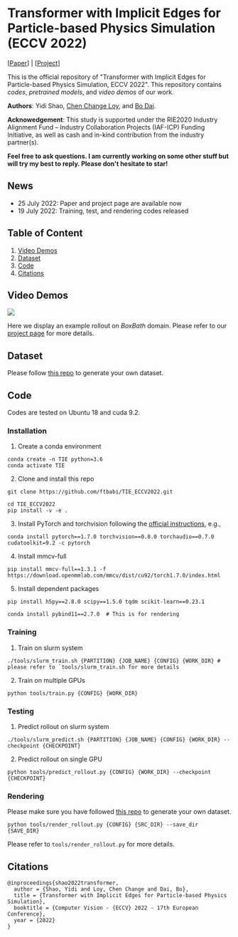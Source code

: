 # Transformer with Implicit Edges for Particle-based Physics Simulation (ECCV 2022)

\[[Paper](http://arxiv.org/abs/2207.10860)\] | \[[Project](https://www.mmlab-ntu.com/project/tie/index.html)\]

This is the official repository of "Transformer with Implicit Edges for Particle-based Physics Simulation, ECCV 2022". This repository contains *codes*, *pretrained models*, and *video demos* of our work.

**Authors**: Yidi Shao, [Chen Change Loy](https://www.mmlab-ntu.com/person/ccloy/),  and [Bo Dai](http://daibo.info/).

**Acknowedgement**: This study is supported under the RIE2020 Industry Alignment Fund – Industry Collaboration Projects (IAF-ICP) Funding Initiative, as well as cash and in-kind contribution from the industry partner(s).

**Feel free to ask questions. I am currently working on some other stuff but will try my best to reply. Please don't hesitate to star!** 

## News
- 25 July 2022: Paper and project page are available now
- 19 July 2022: Training, test, and rendering codes released

## Table of Content
1. [Video Demos](#video-demos)
2. [Dataset](#dataset)
3. [Code](#code)
4. [Citations](#citations)

## Video Demos
![](imgs/demo.gif)

Here we display an example rollout on *BoxBath* domain. 
Please refer to our [project page](https://www.mmlab-ntu.com/project/tie/index.html) for more details.

## Dataset
Please follow [this repo](https://github.com/YunzhuLi/DPI-Net.git) to generate your own dataset.

## Code
Codes are tested on Ubuntu 18 and cuda 9.2.

### Installation
1. Create a conda environment
```
conda create -n TIE python=3.6
conda activate TIE
```
2. Clone and install this repo
```
git clone https://github.com/ftbabi/TIE_ECCV2022.git

cd TIE_ECCV2022
pip install -v -e .
```
3. Install PyTorch and torchvision following the [official instructions](https://pytorch.org/get-started/locally/), e.g.,
```
conda install pytorch==1.7.0 torchvision==0.8.0 torchaudio==0.7.0 cudatoolkit=9.2 -c pytorch
```
4. Install mmcv-full
```
pip install mmcv-full==1.3.1 -f https://download.openmmlab.com/mmcv/dist/cu92/torch1.7.0/index.html
```
5. Install dependent packages

```
pip install h5py==2.8.0 scipy==1.5.0 tqdm scikit-learn==0.23.1

conda install pybind11==2.7.0  # This is for rendering
```

### Training
1. Train on slurm system
```
./tools/slurm_train.sh {PARTITION} {JOB_NAME} {CONFIG} {WORK_DIR} # please refer to `tools/slurm_train.sh for more details
```
2. Train on multiple GPUs
```
python tools/train.py {CONFIG} {WORK_DIR}
```

### Testing
1. Predict rollout on slurm system
```
./tools/slurm_predict.sh {PARTITION} {JOB_NAME} {CONFIG} {WORK_DIR} --checkpoint {CHECKPOINT}
```
2. Predict rollout on single GPU
```
python tools/predict_rollout.py {CONFIG} {WORK_DIR} --checkpoint {CHECKPOINT}
```

### Rendering
Please make sure you have followed [this repo](https://github.com/YunzhuLi/DPI-Net.git) to generate your own dataset.
```
python tools/render_rollout.py {CONFIG} {SRC_DIR} --save_dir {SAVE_DIR}
```
Please refer to `tools/render_rollout.py` for more details.

## Citations
```
@inproceedings{shao2022transformer,
  author = {Shao, Yidi and Loy, Chen Change and Dai, Bo},
  title = {Transformer with Implicit Edges for Particle-based Physics Simulation},
  booktitle = {Computer Vision - {ECCV} 2022 - 17th European Conference},
  year = {2022}
}
```